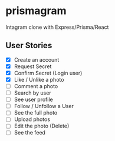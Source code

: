 # prismagram

Intagram clone with Express/Prisma/React

## User Stories

- [x] Create an account
- [x] Request Secret
- [x] Confirm Secret (Login user)
- [x] Like / Unlike a photo
- [ ] Comment a photo
- [ ] Search by user
- [ ] See user profile
- [ ] Follow / Unfollow a User
- [ ] See the full photo
- [ ] Upload photos
- [ ] Edit the photo (Delete)
- [ ] See the feed
